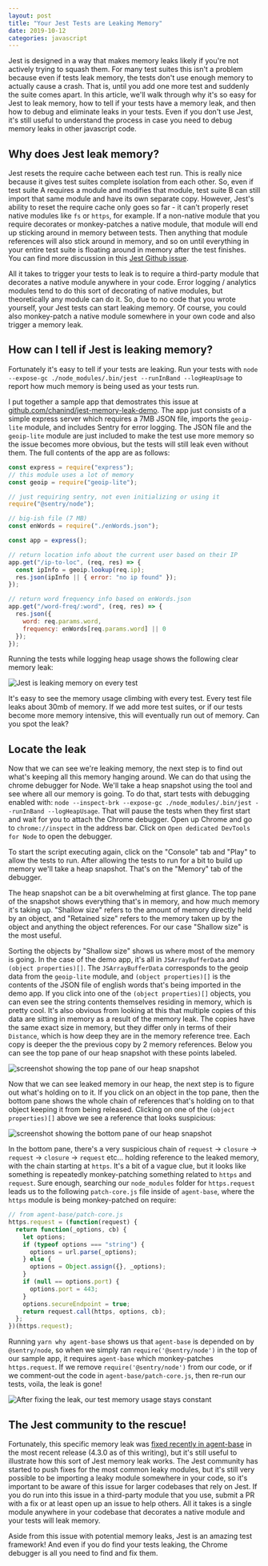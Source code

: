 ```yaml
---
layout: post
title: "Your Jest Tests are Leaking Memory"
date: 2019-10-12
categories: javascript
---
```


Jest is designed in a way that makes memory leaks likely if you're not actively trying to squash them. For many test suites this isn't a problem because even if tests leak memory, the tests don't use enough memory to actually cause a crash. That is, until you add one more test and suddenly the suite comes apart. In this article, we'll walk through why it's so easy for Jest to leak memory, how to tell if your tests have a memory leak, and then how to debug and eliminate leaks in your tests. Even if you don't use Jest, it's still useful to understand the process in case you need to debug memory leaks in other javascript code.

## Why does Jest leak memory?

Jest resets the require cache between each test run. This is really nice because it gives test suites complete isolation from each other. So, even if test suite A requires a module and modifies that module, test suite B can still import that same module and have its own separate copy. However, Jest's ability to reset the require cache only goes so far - it can't properly reset native modules like `fs` or `https`, for example. If a non-native module that you require decorates or monkey-patches a native module, that module will end up sticking around in memory between tests. Then anything that module references will also stick around in memory, and so on until everything in your entire test suite is floating around in memory after the test finishes. You can find more discussion in this [Jest Github issue](https://github.com/facebook/jest/issues/6814).

All it takes to trigger your tests to leak is to require a third-party module that decorates a native module anywhere in your code. Error logging / analytics modules tend to do this sort of decorating of native modules, but theoretically any module can do it. So, due to no code that you wrote yourself, your Jest tests can start leaking memory. Of course, you could also monkey-patch a native module somewhere in your own code and also trigger a memory leak.

## How can I tell if Jest is leaking memory?

Fortunately it's easy to tell if your tests are leaking. Run your tests with `node --expose-gc ./node_modules/.bin/jest --runInBand --logHeapUsage` to report how much memory is being used as your tests run.

I put together a sample app that demostrates this issue at [github.com/chanind/jest-memory-leak-demo](https://github.com/chanind/jest-memory-leak-demo). The app just consists of a simple express server which requires a 7MB JSON file, imports the `geoip-lite` module, and includes Sentry for error logging. The JSON file and the `geoip-lite` module are just included to make the test use more memory so the issue becomes more obvious, but the tests will still leak even without them. The full contents of the app are as follows:

```js
const express = require("express");
// this module uses a lot of memory
const geoip = require("geoip-lite");

// just requiring sentry, not even initializing or using it
require("@sentry/node");

// big-ish file (7 MB)
const enWords = require("./enWords.json");

const app = express();

// return location info about the current user based on their IP
app.get("/ip-to-loc", (req, res) => {
  const ipInfo = geoip.lookup(req.ip);
  res.json(ipInfo || { error: "no ip found" });
});

// return word frequency info based on enWords.json
app.get("/word-freq/:word", (req, res) => {
  res.json({
    word: req.params.word,
    frequency: enWords[req.params.word] || 0
  });
});
```

Running the tests while logging heap usage shows the following clear memory leak:

<img src="/assets/jest_memory_leak.png" alt="Jest is leaking memory on every test" />

It's easy to see the memory usage climbing with every test. Every test file leaks about 30mb of memory. If we add more test suites, or if our tests become more memory intensive, this will eventually run out of memory. Can you spot the leak?

## Locate the leak

Now that we can see we're leaking memory, the next step is to find out what's keeping all this memory hanging around. We can do that using the chrome debugger for Node. We'll take a heap snapshot using the tool and see where all our memory is going. To do that, start tests with debugging enabled with: `node --inspect-brk --expose-gc ./node_modules/.bin/jest --runInBand --logHeapUsage`. That will pause the tests when they first start and wait for you to attach the Chrome debugger. Open up Chrome and go to `chrome://inspect` in the address bar. Click on `Open dedicated DevTools for Node` to open the debugger.

To start the script executing again, click on the "Console" tab and "Play" to allow the tests to run. After allowing the tests to run for a bit to build up memory we'll take a heap snapshot. That's on the "Memory" tab of the debugger.

The heap snapshot can be a bit overwhelming at first glance. The top pane of the snapshot shows everything that's in memory, and how much memory it's taking up. "Shallow size" refers to the amount of memory directly held by an object, and "Retained size" refers to the memory taken up by the object and anything the object references. For our case "Shallow size" is the most useful.

Sorting the objects by "Shallow size" shows us where most of the memory is going. In the case of the demo app, it's all in `JSArrayBufferData` and `(object properties)[]`. The `JSArrayBufferData` corresponds to the geoip data from the `geoip-lite` module, and `(object properties)[]` is the contents of the JSON file of english words that's being imported in the demo app. If you click into one of the `(object properties)[]` objects, you can even see the string contents themselves residing in memory, which is pretty cool. It's also obvious from looking at this that multiple copies of this data are sitting in memory as a result of the memory leak. The copies have the same exact size in memory, but they differ only in terms of their `Distance`, which is how deep they are in the memory reference tree. Each copy is deeper the the previous copy by 2 memory references. Below you can see the top pane of our heap snapshot with these points labeled.

<img src="/assets/top_pane_memory_leak.png" alt="screenshot showing the top pane of our heap snapshot" />

Now that we can see leaked memory in our heap, the next step is to figure out what's holding on to it. If you click on an object in the top pane, then the bottom pane shows the whole chain of references that's holding on to that object keeping it from being released. Clicking on one of the `(object properties)[]` above we see a reference that looks suspicious:

<img src="/assets/memory_retention_chain.png" alt="screenshot showing the bottom pane of our heap snapshot" />

In the bottom pane, there's a very suspicious chain of `request` -> `closure` -> `request` -> `closure` -> `request` etc... holding reference to the leaked memory, with the chain starting at `https`. It's a bit of a vague clue, but it looks like something is repeatedly monkey-patching something related to `https` and `request`. Sure enough, searching our `node_modules` folder for `https.request` leads us to the following `patch-core.js` file inside of `agent-base`, where the `https` module is being monkey-patched on require:

```js
// from agent-base/patch-core.js
https.request = (function(request) {
  return function(_options, cb) {
    let options;
    if (typeof options === "string") {
      options = url.parse(_options);
    } else {
      options = Object.assign({}, _options);
    }
    if (null == options.port) {
      options.port = 443;
    }
    options.secureEndpoint = true;
    return request.call(https, options, cb);
  };
})(https.request);
```

Running `yarn why agent-base` shows us that `agent-base` is depended on by `@sentry/node`, so when we simply ran `require('@sentry/node')` in the top of our sample app, it requires `agent-base` which monkey-patches `https.request`. If we remove `require('@sentry/node')` from our code, or if we comment-out the code in `agent-base/patch-core.js`, then re-run our tests, voila, the leak is gone!

<img src="/assets/memory_leak_gone.png" alt="After fixing the leak, our test memory usage stays constant" />

## The Jest community to the rescue!

Fortunately, this specific memory leak was [fixed recently in agent-base](https://github.com/TooTallNate/node-agent-base/pull/25) in the most recent release (4.3.0 as of this writing), but it's still useful to illustrate how this sort of Jest memory leak works. The Jest community has started to push fixes for the most common leaky modules, but it's still very possible to be importing a leaky module somewhere in your code, so it's important to be aware of this issue for larger codebases that rely on Jest. If you do run into this issue in a third-party module that you use, submit a PR with a fix or at least open up an issue to help others. All it takes is a single module anywhere in your codebase that decorates a native module and your tests will leak memory.

Aside from this issue with potential memory leaks, Jest is an amazing test framework! And even if you do find your tests leaking, the Chrome debugger is all you need to find and fix them.
